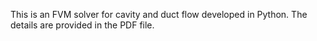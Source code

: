This is an FVM solver for cavity and duct flow developed in Python. The details are provided in the PDF file.
